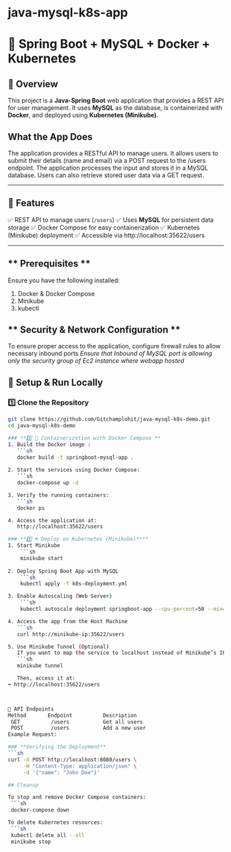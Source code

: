 # java-mysql-k8s-app

# 🚀 Spring Boot + MySQL + Docker + Kubernetes

## 📌 Overview
This project is a **Java-Spring Boot** web application that provides a REST API for user management.
It uses **MySQL** as the database, is containerized with **Docker**, and deployed using **Kubernetes (Minikube)**.

## What the App Does

The application provides a RESTful API to manage users. It allows users to submit their details (name and email) via a POST request to the /users endpoint. The application processes the input and stores it in a MySQL database. Users can also retrieve stored user data via a GET request.

---

## **📜 Features**
✅ REST API to manage users (`/users`)
✅ Uses **MySQL** for persistent data storage
✅ Docker Compose for easy containerization
✅ Kubernetes (Minikube) deployment
✅ Accessible via http://localhost:35622/users

---
## ** Prerequisites **
Ensure you have the following installed:

1. Docker & Docker Compose
2. Minikube
3. kubectl

## ** Security & Network Configuration **

To ensure proper access to the application, configure firewall rules to allow necessary inbound ports
*Ensure that Inbound of MySQL port is allowing only the security group of Ec2 instance where webapp hosted*

## **🔧 Setup & Run Locally**

### **1️⃣ Clone the Repository**
```sh
git clone https://github.com/Gitchamplohit/java-mysql-k8s-demo.git
cd java-mysql-k8s-demo

### **2️⃣ 🐳 Containerization with Docker Compose **
1. Build the Docker image :
   ```sh
   docker build -t springboot-mysql-app .
   
2. Start the services using Docker Compose:
   ```sh
   docker-compose up -d

3. Verify the running containers:
   ```sh
   docker ps

4. Access the application at:
   http://localhost:35622/users

### **3️⃣ ☸️ Deploy on Kubernetes (Minikube)****
1️. Start Minikube 
    ```sh
    minikube start
    
2️. Deploy Spring Boot App with MySQL
    ```sh
    kubectl apply -f k8s-deployment.yml

3️. Enable Autoscaling (Web Server)
    ```sh
    kubectl autoscale deployment springboot-app --cpu-percent=50 --min=1 --max=5

4. Access the app from the Host Machine
   ```sh
   curl http://minikube-ip:35622/users

5. Use Minikube Tunnel (Optional)
   If you want to map the service to localhost instead of Minikube’s IP:
   ```sh
   minikube tunnel

   Then, access it at:
➡️ http://localhost:35622/users



📜 API Endpoints
Method	     Endpoint	       Description
 GET	      /users      	   Get all users
 POST	      /users      	   Add a new user
Example Request:

### **Verifying the Deployment**
```sh
curl -X POST http://localhost:8080/users \
     -H "Content-Type: application/json" \
     -d '{"name": "John Doe"}'

## Cleanup

To stop and remove Docker Compose containers:
 ```sh
 docker-compose down

To delete Kubernetes resources:
 ```sh
 kubectl delete all --all
 minikube stop

